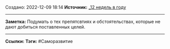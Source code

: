 Создано: 2022-12-09 18:14
**Источник:** [_12 недель в году](_12%20недель%20в%20году.md)
***
**Заметка:**  Подумать о тех препятсвтиях и обстоятельствах, которые не дают добиться поставленных целей.
***
**Ссылки:** 
**Тэги:** #Саморазвитие 
